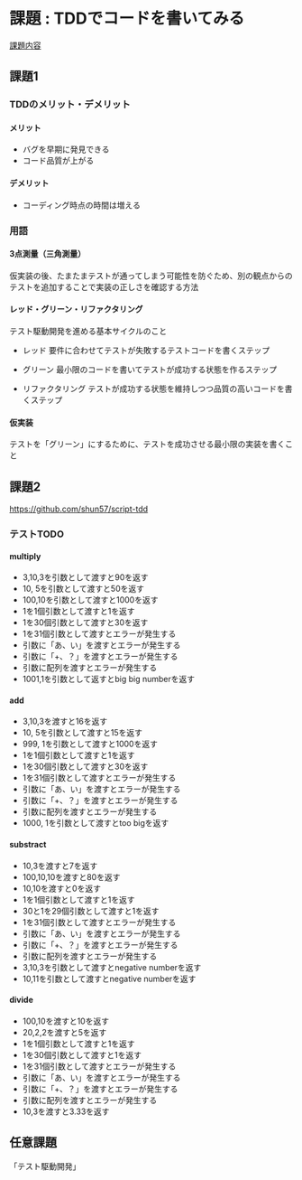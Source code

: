 # 課題 : TDDでコードを書いてみる

[課題内容](https://airtable.com/appPxhCPFYGqqN9YU/tblVlFr2q4lIqDKYc/viwX8r6DpCRp80swL/recrLbpjqDwSVI9vi?blocks=hide)

## 課題1

### TDDのメリット・デメリット

#### メリット

- バグを早期に発見できる
- コード品質が上がる

#### デメリット

- コーディング時点の時間は増える

### 用語

#### 3点測量（三角測量）

仮実装の後、たまたまテストが通ってしまう可能性を防ぐため、別の観点からのテストを追加することで実装の正しさを確認する方法

#### レッド・グリーン・リファクタリング

テスト駆動開発を進める基本サイクルのこと

- レッド
要件に合わせてテストが失敗するテストコードを書くステップ

- グリーン
最小限のコードを書いてテストが成功する状態を作るステップ

- リファクタリング
テストが成功する状態を維持しつつ品質の高いコードを書くステップ

#### 仮実装

テストを「グリーン」にするために、テストを成功させる最小限の実装を書くこと


## 課題2

https://github.com/shun57/script-tdd

### テストTODO

#### multiply

- 3,10,3を引数として渡すと90を返す
- 10, 5を引数として渡すと50を返す
- 100,10を引数として渡すと1000を返す
- 1を1個引数として渡すと1を返す
- 1を30個引数として渡すと30を返す
- 1を31個引数として渡すとエラーが発生する
- 引数に「あ、い」を渡すとエラーが発生する
- 引数に「+、？」を渡すとエラーが発生する
- 引数に配列を渡すとエラーが発生する
- 1001,1を引数として返すとbig big numberを返す

#### add

- 3,10,3を渡すと16を返す
- 10, 5を引数として渡すと15を返す
- 999, 1を引数として渡すと1000を返す
- 1を1個引数として渡すと1を返す
- 1を30個引数として渡すと30を返す
- 1を31個引数として渡すとエラーが発生する
- 引数に「あ、い」を渡すとエラーが発生する
- 引数に「+、？」を渡すとエラーが発生する
- 引数に配列を渡すとエラーが発生する
- 1000, 1を引数として渡すとtoo bigを返す

#### substract

- 10,3を渡すと7を返す
- 100,10,10を渡すと80を返す
- 10,10を渡すと0を返す
- 1を1個引数として渡すと1を返す
- 30と1を29個引数として渡すと1を返す
- 1を31個引数として渡すとエラーが発生する
- 引数に「あ、い」を渡すとエラーが発生する
- 引数に「+、？」を渡すとエラーが発生する
- 引数に配列を渡すとエラーが発生する
- 3,10,3を引数として渡すとnegative numberを返す
- 10,11を引数として渡すとnegative numberを返す


#### divide

- 100,10を渡すと10を返す
- 20,2,2を渡すと5を返す
- 1を1個引数として渡すと1を返す
- 1を30個引数として渡すと1を返す
- 1を31個引数として渡すとエラーが発生する
- 引数に「あ、い」を渡すとエラーが発生する
- 引数に「+、？」を渡すとエラーが発生する
- 引数に配列を渡すとエラーが発生する
- 10,3を渡すと3.33を返す

## 任意課題

「テスト駆動開発」